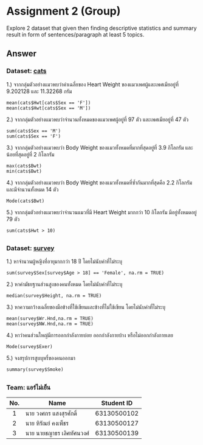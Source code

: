 # Assignment 2 (Group)
Explore 2 dataset that given then finding descriptive statistics and summary result in form of sentences/paragraph at least 5 topics.

## Answer

### Dataset: [cats](https://www.rdocumentation.org/packages/MASS/versions/7.3-47/topics/cats)

1.) จากกลุ่มตัวอย่างแมวพบว่าค่าเฉลี่ยของ Heart Weight ของแมวเพศผู้และเพศเมียอยู่ที่ 9.202128 และ 11.32268 กรัม
```{R}
mean(cats$Hwt[cats$Sex == 'F'])
mean(cats$Hwt[cats$Sex == 'M'])
```

2.) จากกลุ่มตัวอย่างแมวพบว่าจำนวนทั้งหมดของแมวเพศผู้อยู่ที่ 97 ตัว และเพศเมียอยู่ที่ 47 ตัว
```{R}
sum(cats$Sex == 'M')
sum(cats$Sex == 'F')
```

3.) จากกลุ่มตัวอย่างแมวพบว่า Body Weight ของแมวทั้งหมดที่มากที่สุดอยู่ที่ 3.9 กิโลกรัม และน้อยที่สุดอยู่ที่ 2 กิโลกรัม
```{R}
max(cats$Bwt)
min(cats$Bwt)
```

4.) จากกลุ่มตัวอย่างแมวพบว่า Body Weight ของแมวทั้งหมดที่ซ้ำกันมากที่สุดคือ 2.2 กิโลกรัม และมีจำนวนทั้งหมด 14 ตัว
```{R}
Mode(cats$Bwt)
```

5.) จากกลุ่มตัวอย่างแมวพบว่าจำนวนแมวที่มี Heart Weight มากกว่า 10 กิโลกรัม มีอยู่ทั้งหมดอยู่ 79 ตัว
```{R}
sum(cats$Hwt > 10)
```

##

### Dataset: [survey](https://www.rdocumentation.org/packages/MASS/versions/7.3-47/topics/survey)

1.) หาจำนวนผู้หญิงที่อายุมากกว่า 18 ปี โดยไม่นับค่าที่ไม่ระบุ
```{R}
sum(survey$Sex[survey$Age > 18] == 'Female', na.rm = TRUE)
```

2.) หาค่ามัธยฐานส่วนสูงของคนทั้งหมด โดยไม่นับค่าที่ไม่ระบุ
```{R}
median(survey$Height, na.rm = TRUE)
```

3.) หาความกว้างเฉลี่ยของมือข้างที่ใช้เขียนและข้างที่ไม่ใช้เขียน โดยไม่นับค่าที่ไม่ระบุ
```{R}
mean(survey$Wr.Hnd,na.rm = TRUE)
mean(survey$NW.Hnd,na.rm = TRUE)
```

4.) หาว่าคนส่วนใหญ่มีการออกกำลังกายบ่อย ออกกำลังกายบ้าง หรือไม่ออกกำลังกายเลย
```{R}
Mode(survey$Exer)
```

5.) จงสรุปการสูบบุหรี่ของคนออกมา
```{R}
summary(survey$Smoke)
```

##

### Team: แอร์ไม่เย็น
| No. | Name              | Student ID   |
|:---:|-------------------|--------------|
|  1  | นาย วงศกร แสงสุรศักดิ์      | 63130500102  |
|  2  | นาย หิรัณย์ คงเพ็ชร   | 63130500127  |
|  3  | นาย นายชญาธร เลิศทัศนวงศ์   | 63130500139 |

